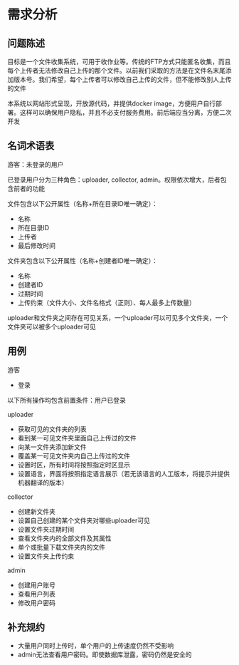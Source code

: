 # 需求分析

## 问题陈述
目标是一个文件收集系统，可用于收作业等。传统的FTP方式只能匿名收集，而且每个上传者无法修改自己上传的那个文件。以前我们采取的方法是在文件名末尾添加版本号。我们希望，每个上传者可以修改自己上传的文件，但不能修改别人上传的文件

本系统以网站形式呈现，开放源代码，并提供docker image，方便用户自行部署。这样可以确保用户隐私，并且不必支付服务费用。前后端应当分离，方便二次开发

## 名词术语表
游客：未登录的用户

已登录用户分为三种角色：uploader, collector, admin。权限依次增大，后者包含前者的功能

文件包含以下公开属性（名称+所在目录ID唯一确定）：
- 名称
- 所在目录ID
- 上传者
- 最后修改时间

文件夹包含以下公开属性（名称+创建者ID唯一确定）：
- 名称
- 创建者ID
- 过期时间
- 上传约束（文件大小、文件名格式（正则）、每人最多上传数量）

uploader和文件夹之间存在可见关系，一个uploader可以可见多个文件夹，一个文件夹可以被多个uploader可见

## 用例

游客
- 登录

以下所有操作均包含前置条件：用户已登录

uploader
- 获取可见的文件夹的列表
- 看到某一可见文件夹里面自己上传过的文件
- 向某一文件夹添加新文件
- 覆盖某一可见文件夹内自己上传过的文件
- 设置时区，所有时间将按照指定时区显示
- 设置语言，界面将按照指定语言展示（若无该语言的人工版本，将提示并提供机器翻译的版本）

collector
- 创建新文件夹
- 设置自己创建的某个文件夹对哪些uploader可见
- 设置文件夹过期时间
- 查看文件夹内的全部文件及其属性
- 单个或批量下载文件夹内的文件
- 设置文件夹上传约束

admin
- 创建用户账号
- 查看用户列表
- 修改用户密码

## 补充规约

- 大量用户同时上传时，单个用户的上传速度仍然不受影响
- admin无法查看用户密码。即使数据库泄露，密码仍然是安全的